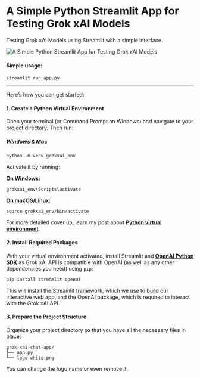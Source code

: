 # A Simple Python Streamlit App for Testing Grok xAI Models
Testing Grok xAI Models using Streamlit with a simple interface.

![A Simple Python Streamlit App for Testing Grok xAI Models](https://walterpinem.com/wp-content/uploads/2025/03/Grok-xAI-Python-Streamlit-App-Interface.png)

#### Simple usage:

`streamlit run app.py`

---
Here’s how you can get started:

#### **1\. Create a Python Virtual Environment**

Open your terminal (or Command Prompt on Windows) and navigate to your project directory. Then run:

##### Windows & Mac

    python -m venv grokxai_env
    

Activate it by running: 

**On Windows:**

    grokxai_env\Scripts\activate
    

**On macOS/Linux:**

    source grokxai_env/bin/activate
    

For more detailed cover up, learn my post about [**Python virtual environment**](https://walterpinem.com/python-virtual-environment/).

#### **2\. Install Required Packages**

With your virtual environment activated, install Streamlit and [**OpenAI Python SDK**](https://github.com/openai/openai-python) as Grok xAI API is compatible with OpenAI (as well as any other dependencies you need) using `pip`:

    pip install streamlit openai
    

This will install the Streamlit framework, which we use to build our interactive web app, and the OpenAI package, which is required to interact with the Grok xAI API.

#### **3\. Prepare the Project Structure**

Organize your project directory so that you have all the necessary files in place:

    grok-xai-chat-app/
    ├── app.py
    └── logo-white.png
    
You can change the logo name or even remove it.

